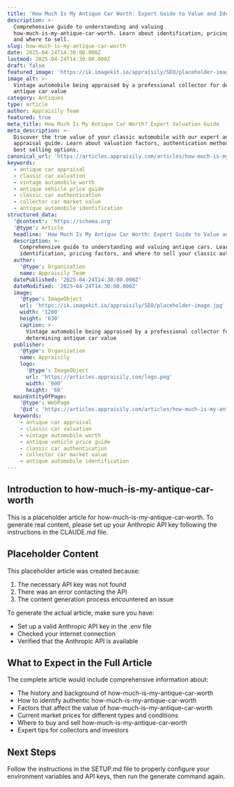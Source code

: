 ```yaml
---
title: 'How Much Is My Antique Car Worth: Expert Guide to Value and Identification'
description: >-
  Comprehensive guide to understanding and valuing
  how-much-is-my-antique-car-worth. Learn about identification, pricing factors,
  and where to sell.
slug: how-much-is-my-antique-car-worth
date: 2025-04-24T14:30:00.000Z
lastmod: 2025-04-24T14:30:00.000Z
draft: false
featured_image: 'https://ik.imagekit.io/appraisily/SEO/placeholder-image.jpg'
image_alt: >-
  Vintage automobile being appraised by a professional collector for determining
  antique car value
category: Antiques
type: article
author: Appraisily Team
featured: true
meta_title: How Much Is My Antique Car Worth? Expert Valuation Guide
meta_description: >-
  Discover the true value of your classic automobile with our expert antique car
  appraisal guide. Learn about valuation factors, authentication methods, and
  best selling options.
canonical_url: 'https://articles.appraisily.com/articles/how-much-is-my-antique-car-worth'
keywords:
  - antique car appraisal
  - classic car valuation
  - vintage automobile worth
  - antique vehicle price guide
  - classic car authentication
  - collector car market value
  - antique automobile identification
structured_data:
  '@context': 'https://schema.org'
  '@type': Article
  headline: 'How Much Is My Antique Car Worth: Expert Guide to Value and Identification'
  description: >-
    Comprehensive guide to understanding and valuing antique cars. Learn about
    identification, pricing factors, and where to sell your classic automobile.
  author:
    '@type': Organization
    name: Appraisily Team
  datePublished: '2025-04-24T14:30:00.000Z'
  dateModified: '2025-04-24T14:30:00.000Z'
  image:
    '@type': ImageObject
    url: 'https://ik.imagekit.io/appraisily/SEO/placeholder-image.jpg'
    width: '1200'
    height: '630'
    caption: >-
      Vintage automobile being appraised by a professional collector for
      determining antique car value
  publisher:
    '@type': Organization
    name: Appraisily
    logo:
      '@type': ImageObject
      url: 'https://articles.appraisily.com/logo.png'
      width: '600'
      height: '60'
  mainEntityOfPage:
    '@type': WebPage
    '@id': 'https://articles.appraisily.com/articles/how-much-is-my-antique-car-worth'
  keywords:
    - antique car appraisal
    - classic car valuation
    - vintage automobile worth
    - antique vehicle price guide
    - classic car authentication
    - collector car market value
    - antique automobile identification
---
```


## Introduction to how-much-is-my-antique-car-worth

This is a placeholder article for how-much-is-my-antique-car-worth. To generate real content, please set up your Anthropic API key following the instructions in the CLAUDE.md file.

## Placeholder Content

This placeholder article was created because:

1. The necessary API key was not found
2. There was an error contacting the API
3. The content generation process encountered an issue

To generate the actual article, make sure you have:

- Set up a valid Anthropic API key in the .env file
- Checked your internet connection
- Verified that the Anthropic API is available

## What to Expect in the Full Article

The complete article would include comprehensive information about:

- The history and background of how-much-is-my-antique-car-worth
- How to identify authentic how-much-is-my-antique-car-worth
- Factors that affect the value of how-much-is-my-antique-car-worth
- Current market prices for different types and conditions
- Where to buy and sell how-much-is-my-antique-car-worth
- Expert tips for collectors and investors

## Next Steps

Follow the instructions in the SETUP.md file to properly configure your environment variables and API keys, then run the generate command again.

